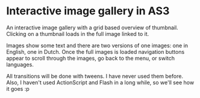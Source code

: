 # Interactive image gallery in AS3

An interactive image gallery with a grid based overview of thumbnail. Clicking on a thumbnail loads in the full image linked to it.

Images show some text and there are two versions of one images: one in English, one in Dutch. Once the full images is loaded navigation buttons appear to scroll through the images, go back to the menu, or switch languages.

All transitions will be done with tweens. I have never used them before. Also, I haven't used ActionScript and Flash in a long while, so we'll see how it goes :p
